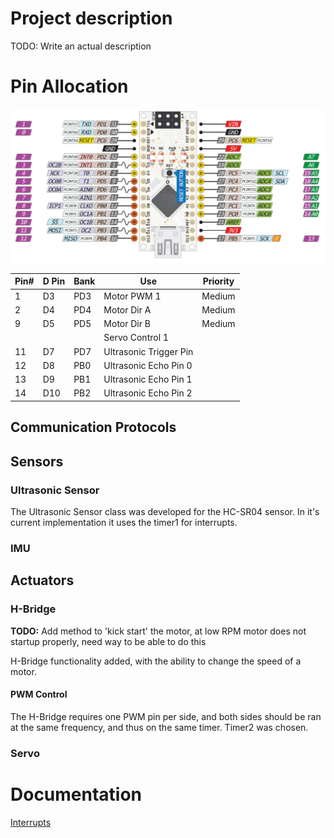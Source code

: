 # Project description

TODO: Write an actual description

# Pin Allocation

![Nano Pins.jpeg](documentation%2FNano%20Pins.jpeg)

| Pin# | D Pin | Bank | Use                    | Priority |
|------|-------|------|------------------------|----------|
| 1    | D3    | PD3  | Motor PWM 1            | Medium   |
| 2    | D4    | PD4  | Motor Dir A            | Medium   |
| 9    | D5    | PD5  | Motor Dir B            | Medium   |
|      |       |      | Servo Control 1        |          |
| 11   | D7    | PD7  | Ultrasonic Trigger Pin |          |
| 12   | D8    | PB0  | Ultrasonic Echo Pin 0  |          |
| 13   | D9    | PB1  | Ultrasonic Echo Pin 1  |          |
| 14   | D10   | PB2  | Ultrasonic Echo Pin 2  |          |

## Communication Protocols

## Sensors

### Ultrasonic Sensor

The Ultrasonic Sensor class was developed for the HC-SR04 sensor. In it's current implementation it uses the timer1 for
interrupts.

### IMU

## Actuators

### H-Bridge

**TODO:** Add method to 'kick start' the motor, at low RPM motor does not startup properly, need way to be able to do
this

H-Bridge functionality added, with the ability to change the speed of a motor.

#### PWM Control

The H-Bridge requires one PWM pin per side, and both sides should be ran at the same frequency, and thus on the same
timer. Timer2 was chosen.

### Servo

# Documentation

[Interrupts](documentation/interrupts.md)
